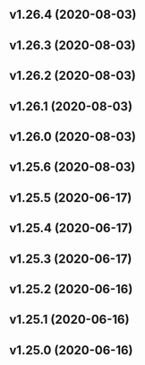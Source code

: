 ## v1.26.4 (2020-08-03)

## v1.26.3 (2020-08-03)

## v1.26.2 (2020-08-03)

## v1.26.1 (2020-08-03)

## v1.26.0 (2020-08-03)

## v1.25.6 (2020-08-03)

## v1.25.5 (2020-06-17)

## v1.25.4 (2020-06-17)

## v1.25.3 (2020-06-17)

## v1.25.2 (2020-06-16)

## v1.25.1 (2020-06-16)

## v1.25.0 (2020-06-16)

